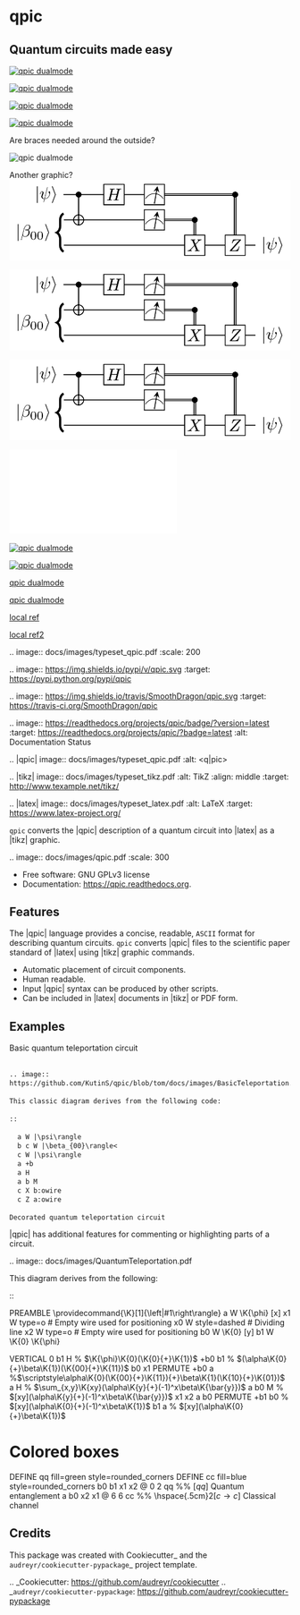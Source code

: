 qpic
===============================

## Quantum circuits made easy


[![qpic dualmode](https://raw.githubusercontent.com/KutinS/qpic/tom/docs/images/BasicTeleportation.png)](#features)

[![qpic dualmode](https://github.com/KutinS/qpic/raw/tom/docs/images/BasicTeleportation.png)](#features)

[![qpic dualmode](https://github.com/KutinS/qpic/raw/tom/docs/images/QuantumTeleportation.png)](#tag1)

[![qpic dualmode](https://github.com/KutinS/qpic/raw/tom/docs/images/qpic.png)](#tag2)

Are braces needed around the outside?

![qpic dualmode](https://github.com/KutinS/qpic/raw/tom/docs/images/BasicTeleportation.png)

Another graphic?
[![qpic dualmode](docs/images/BasicTeleportation.png)](#features1)

[![qpic dualmode](/docs/images/BasicTeleportation.png)](#features2)

[![qpic dualmode](/docs/images/BasicTeleportation.png?raw=true)](#features3)

![qpic logo](docs/images/qpic.pdf)


[![qpic dualmode](https://github.com/KutinS/qpic/raw/tom/docs/images/BasicTeleportation.svg)](#f1)

[![qpic dualmode](https://github.com/KutinS/qpic/raw/tom/docs/images/BasicTeleportation.png)](#f2)

[qpic dualmode](docs/images/BasicTeleportation.png)

[qpic dualmode](/docs/images/BasicTeleportation.png)



[local ref](/docs/images/BasicTeleportation.png?raw=true)

[local ref2](docs/images/BasicTeleportation.png?raw=true)

.. image:: docs/images/typeset_qpic.pdf
   :scale: 200

.. image:: https://img.shields.io/pypi/v/qpic.svg
        :target: https://pypi.python.org/pypi/qpic

.. image:: https://img.shields.io/travis/SmoothDragon/qpic.svg
        :target: https://travis-ci.org/SmoothDragon/qpic

.. image:: https://readthedocs.org/projects/qpic/badge/?version=latest
        :target: https://readthedocs.org/projects/qpic/?badge=latest
        :alt: Documentation Status

.. |qpic| image:: docs/images/typeset_qpic.pdf
   :alt: <q|pic>

.. |tikz| image:: docs/images/typeset_tikz.pdf
   :alt: TikZ
   :align: middle
   :target: http://www.texample.net/tikz/

.. |latex| image:: docs/images/typeset_latex.pdf
   :alt: LaTeX
   :target: https://www.latex-project.org/

``qpic`` converts the |qpic| description of a quantum circuit into |latex| as a |tikz| graphic.

.. image:: docs/images/qpic.pdf
   :scale: 300

* Free software: GNU GPLv3 license
* Documentation: https://qpic.readthedocs.org.

Features
--------

The |qpic| language provides a concise, readable, ``ASCII`` format for describing quantum circuits. ``qpic`` converts |qpic| files to the scientific paper standard of |latex| using |tikz| graphic commands.

* Automatic placement of circuit components.
* Human readable.
* Input |qpic| syntax can be produced by other scripts.
* Can be included in |latex| documents in |tikz| or PDF form.

Examples
--------

Basic quantum teleportation circuit
~~~~~~~~~~~~~~~~~~~~~~~~~~~~~~~~~~~

.. image:: https://github.com/KutinS/qpic/blob/tom/docs/images/BasicTeleportation.svg

This classic diagram derives from the following code:

::

  a W |\psi\rangle
  b c W |\beta_{00}\rangle<
  c W |\psi\rangle
  a +b
  a H
  a b M
  c X b:owire
  c Z a:owire

Decorated quantum teleportation circuit
~~~~~~~~~~~~~~~~~~~~~~~~~~~~~~~~~~~~~~~

|qpic| has additional features for commenting or highlighting parts of a circuit. 

.. image:: docs/images/QuantumTeleportation.pdf

This diagram derives from the following:

::

  PREAMBLE \providecommand{\K}[1]{\left|#1\right\rangle}
  a  W \K{\phi} [x]
  x1 W type=o # Empty wire used for positioning
  x0 W style=dashed # Dividing line
  x2 W type=o # Empty wire used for positioning
  b0 W \K{0} [y]
  b1 W \K{0} \K{\phi}

  VERTICAL 0
  b1 H    % $\K{\phi}\K{0}(\K{0}{+}\K{1})$
  +b0 b1   % $(\alpha\K{0}{+}\beta\K{1})(\K{00}{+}\K{11})$
  b0 x1 PERMUTE
  +b0 a %$\scriptstyle\alpha\K{0}(\K{00}{+}\K{11}){+}\beta\K{1}(\K{10}{+}\K{01})$
  a H     % $\sum_{x,y}\K{xy}(\alpha\K{y}{+}(-1)^x\beta\K{\bar{y}})$
  a b0 M  % $[xy](\alpha\K{y}{+}(-1)^x\beta\K{\bar{y}})$
  x1 x2 a b0 PERMUTE
  +b1 b0   % $[xy](\alpha\K{0}{+}(-1)^x\beta\K{1})$
  b1 a  % $[xy](\alpha\K{0}{+}\beta\K{1})$

  # Colored boxes
  DEFINE qq fill=green style=rounded_corners
  DEFINE cc fill=blue style=rounded_corners
  b0 b1 x1 x2 @ 0 2 qq %% $[qq]$ Quantum entanglement
  a b0 x2 x1 @ 6 6 cc %% \hspace{.5cm}$2[c\rightarrow c]$ Classical channel



Credits
---------

This package was created with Cookiecutter_ and the `audreyr/cookiecutter-pypackage`_ project template.

.. _Cookiecutter: https://github.com/audreyr/cookiecutter
.. _`audreyr/cookiecutter-pypackage`: https://github.com/audreyr/cookiecutter-pypackage
